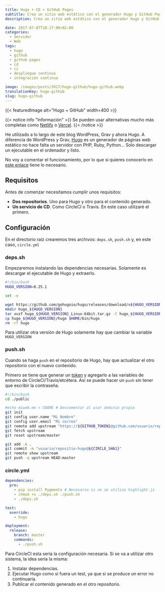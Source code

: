 ```yaml
---
title: Hugo + CD + GitHub Pages
subtitle: Crea un sitio web estático con el generador Hugo y GitHub Pages
description: Crea un sitio web estático con el generador Hugo y GitHub Pages.

date: 2017-07-07T18:17:00+02:00
categories:
  - Servidor
  - Web
tags:
  - hugo
  - github
  - github pages
  - cd
  - ci
  - despliegue continuo
  - integración continua

image: /images/posts/2017/hugo-github/hugo-github.webp
translationKey: hugo-github
slug: hugo-github
---
```

{{< featuredImage alt="Hugo + GitHub" width=400 >}}

{{< notice info "Información" >}}
Se pueden usar alternativas mucho más completas como [Netlify](https://www.netlify.com/) o [Vercel](https://vercel.com/).
{{< /notice >}}

He utilizado a lo largo de este blog WordPress, Grav y ahora Hugo. A diferencia de WordPress y Grav, [Hugo](https://gohugo.io) es un generador de páginas web estático no hace falta un servidor con PHP, Ruby, Python... Solo descargar un ejecutable en el ordenador y listo.

<!--more-->

No voy a comentar el funcionamiento, por lo que si quieres conocerlo en [este enlace](https://gohugo.io/overview/quickstart/) tiene lo necesario.

## Requisitos

Antes de comenzar necesitamos cumplir unos requisitos:

* **Dos repositorios**. Uno para Hugo y otro para el contenido generado.
* **Un servicio de CD**. Como CircleCI o Travis. En este caso utilizaré el primero.

## Configuración

En el directorio raíz crearemos tres archivos: `deps.sh`, `push.sh` y, en este caso, `circle.yml`

### deps.sh

Empezaremos instalando las dependencias necesarias. Solamente es descargar el ejecutable de Hugo y extraerlo.

```bash
#!/bin/bash
HUGO_VERSION=0.25.1

set -e

wget https://github.com/gohugoio/hugo/releases/download/v${HUGO_VERSION}/hugo_${HUGO_VERSION}_Linux-64bit.tar.gz
mkdir hugo_${HUGO_VERSION}
tar xvzf hugo_${HUGO_VERSION}_Linux-64bit.tar.gz -C hugo_${HUGO_VERSION}
cp hugo_${HUGO_VERSION}/hugo $HOME/bin/hugo
rm -rf hugo
```

Para utilizar otra versión de Hugo solamente hay que cambiar la variable `HUGO_VERSION`

### push.sh

Cuando se haga `push` en el repositorio de Hugo, hay que actualizar el otro repositorio con el nuevo contenido.

Primero se tiene que generar un [token](https://github.com/settings/tokens) y agregarlo a las variables de entorno de CircleCI/Travis/etcétera. Así se puede hacer un `push` sin tener que escribir la contraseña.

```bash
#!/bin/bash
cd ./public

#echo miweb.me > CNAME # Descomentar al usar dominio propio
git init
git config user.name "Mi Nombre"
git config user.email "Mi correo"
git remote add upstream "https://${GITHUB_TOKEN}@github.com/usuario/repositorio.git"
git fetch upstream
git reset upstream/master

git add -A .
git commit -m "usuario/repositio-hugo@${CIRCLE_SHA1}"
git remote show upstream
git push -q upstream HEAD:master
```

### circle.yml

```yaml
dependencies:
  pre:
    - pip install Pygments # Necesario si no se utiliza highlight.js
    - chmod +x ./deps.sh ./push.sh
    - ./deps.sh

test:
  override:
    - hugo

deployment:
  release:
    branch: master
    commands:
      - ./push.sh
```

Para CircleCI esta sería la configuración necesaria. Si se va a utilizar otro sistema, la idea sería la misma:

1. Instalar dependencias.
2. Ejecutar Hugo como si fuera un test, ya que si se produce un error no continuaría.
3. Publicar el contenido generado en el otro repositorio.
